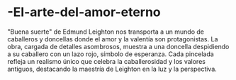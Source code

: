 # -El-arte-del-amor-eterno
"Buena suerte" de Edmund Leighton nos transporta a un mundo de caballeros y doncellas donde el amor y la valentía son protagonistas. La obra, cargada de detalles asombrosos, muestra a una doncella despidiendo a su caballero con un lazo rojo, símbolo de esperanza. Cada pincelada refleja un realismo único que celebra la caballerosidad y los valores antiguos, destacando la maestría de Leighton en la luz y la perspectiva.
